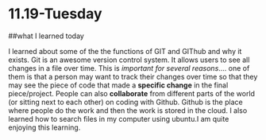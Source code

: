 # 11.19-Tuesday
##what I learned today

I learned about some of the the functions of GIT and GIThub and why it exists. Git is an awesome version control system. It allows users to see all changes in a file over time. This is *important for several reasons*.... one of them is that a person may want to track their changes over time so that they may see the piece of code that made a **specific change** in the final piece/project. 
People can also **collaborate** from different parts of the world (or sitting next to each other) on coding with Github. Github is the place where people do the work and then the work is stored in the cloud. I also learned how to search files in my computer using ubuntu.I am quite enjoying this learning. 
